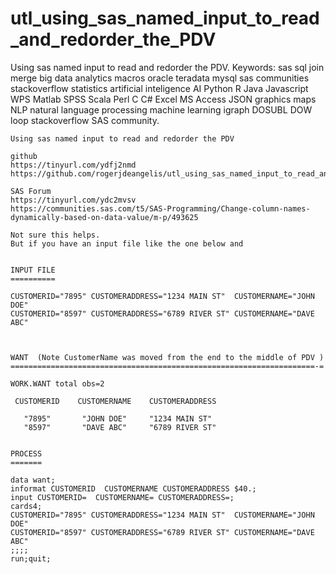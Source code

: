 # utl_using_sas_named_input_to_read_and_redorder_the_PDV
Using sas named input to read and redorder the PDV.   Keywords: sas sql join merge big data analytics macros oracle teradata mysql sas communities stackoverflow statistics artificial inteligence AI Python R Java Javascript WPS Matlab SPSS Scala Perl C C# Excel MS Access JSON graphics maps NLP natural language processing machine learning igraph DOSUBL DOW loop stackoverflow SAS community.

    Using sas named input to read and redorder the PDV

    github
    https://tinyurl.com/ydfj2nmd
    https://github.com/rogerjdeangelis/utl_using_sas_named_input_to_read_and_redorder_the_PDV

    SAS Forum
    https://tinyurl.com/ydc2mvsv
    https://communities.sas.com/t5/SAS-Programming/Change-column-names-dynamically-based-on-data-value/m-p/493625

    Not sure this helps.
    But if you have an input file like the one below and


    INPUT FILE
    ==========

    CUSTOMERID="7895" CUSTOMERADDRESS="1234 MAIN ST"  CUSTOMERNAME="JOHN DOE"
    CUSTOMERID="8597" CUSTOMERADDRESS="6789 RIVER ST" CUSTOMERNAME="DAVE ABC"



    WANT  (Note CustomerName was moved from the end to the middle of PDV )
    ====================================================================-=

    WORK.WANT total obs=2

     CUSTOMERID    CUSTOMERNAME    CUSTOMERADDRESS

       "7895"       "JOHN DOE"     "1234 MAIN ST"
       "8597"       "DAVE ABC"     "6789 RIVER ST"


    PROCESS
    =======

    data want;
    informat CUSTOMERID  CUSTOMERNAME CUSTOMERADDRESS $40.;
    input CUSTOMERID=  CUSTOMERNAME= CUSTOMERADDRESS=;
    cards4;
    CUSTOMERID="7895" CUSTOMERADDRESS="1234 MAIN ST"  CUSTOMERNAME="JOHN DOE"
    CUSTOMERID="8597" CUSTOMERADDRESS="6789 RIVER ST" CUSTOMERNAME="DAVE ABC"
    ;;;;
    run;quit;
